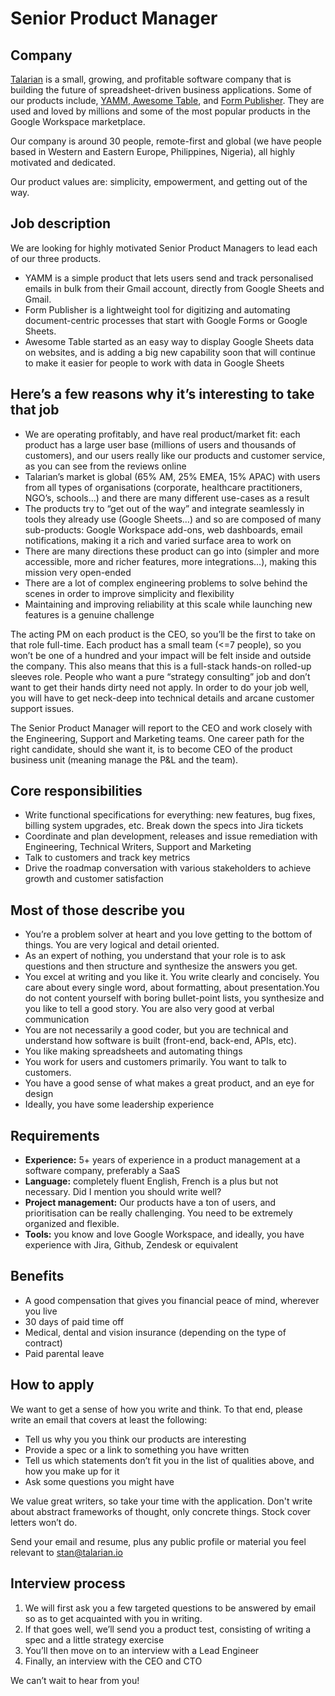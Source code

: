 # Senior Product Manager

## Company

[Talarian](http://talarian.io) is a small, growing, and profitable software company that is building the future of spreadsheet-driven business applications. Some of our products include, [YAMM](https://yamm.com/),[ Awesome Table](https://awesome-table.com/), and [Form Publisher](https://form-publisher.com). They are used and loved by millions and some of the most popular products in the Google Workspace marketplace.

Our company is around 30 people, remote-first and global (we have people based in Western and Eastern Europe, Philippines, Nigeria), all highly motivated and dedicated.

Our product values are: simplicity, empowerment, and getting out of the way.


## Job description

We are looking for highly motivated Senior Product Managers to lead each of our three products.

* YAMM is a simple product that lets users send and track personalised emails in bulk from their Gmail account, directly from Google Sheets and Gmail.
* Form Publisher is a lightweight tool for digitizing and automating document-centric processes that start with Google Forms or Google Sheets.
* Awesome Table started as an easy way to display Google Sheets data on websites, and is adding a big new capability soon that will continue to make it easier for people to work with data in Google Sheets

## Here’s a few reasons why it’s interesting to take that job

* We are operating profitably, and have real product/market fit: each product has a large user base (millions of users and thousands of customers), and our users really like our products and customer service, as you can see from the reviews online
* Talarian’s market is global (65% AM, 25% EMEA, 15% APAC) with users from all types of organisations (corporate, healthcare practitioners, NGO’s, schools...) and there are many different use-cases as a result
* The products try to “get out of the way” and integrate seamlessly in tools they already use (Google Sheets…)  and so are composed of many sub-products: Google Workspace add-ons, web dashboards, email notifications, making it a rich and varied surface area to work on
* There are many directions these product can go into (simpler and more accessible, more and richer features, more integrations…), making this mission very open-ended
* There are a lot of complex engineering problems to solve behind the scenes in order to improve simplicity and flexibility
* Maintaining and improving reliability at this scale while launching new features is a genuine challenge

 
The acting PM on each product is the CEO, so you’ll be the first to take on that role full-time. Each product has a small team (<=7 people), so you won’t be one of a hundred and your impact will be felt inside and outside the company. This also means that this is a full-stack hands-on rolled-up sleeves role. People who want a pure “strategy consulting” job and don’t want to get their hands dirty need not apply. In order to do your job well, you will have to get neck-deep into technical details and arcane customer support issues.

The Senior Product Manager will report to the CEO and work closely with the Engineering, Support and Marketing teams. One career path for the right candidate, should she want it, is to become CEO of the product business unit (meaning manage the P&L and the team).

## Core responsibilities

* Write functional specifications for everything: new features, bug fixes, billing system upgrades, etc. Break down the specs into Jira tickets
* Coordinate and plan development, releases and issue remediation with Engineering, Technical Writers, Support and Marketing
* Talk to customers and track key metrics
* Drive the roadmap conversation with various stakeholders to achieve growth and customer satisfaction

## Most of those describe you

* You’re a problem solver at heart and you love getting to the bottom of things. You are very logical and detail oriented.
* As an expert of nothing, you understand that your role is to ask questions and then structure and synthesize the answers you get.
* You excel at writing and you like it. You write clearly and concisely. You care about every single word, about formatting, about presentation.You do not content yourself with boring bullet-point lists, you synthesize and you like to tell a good story. You are also very good at verbal communication
* You are not necessarily a good coder, but you are technical and understand how software is built (front-end, back-end, APIs, etc).
* You like making spreadsheets and automating things
* You work for users and customers primarily. You want to talk to customers.
* You have a good sense of what makes a great product, and an eye for design
* Ideally, you have some leadership experience

## Requirements

* **Experience:** 5+ years of experience in a product management at a software company, preferably a SaaS 
* **Language:** completely fluent English, French is a plus but not necessary. Did I mention you should write well?
* **Project management:** Our products have a ton of users, and prioritisation can be really challenging. You need to be extremely organized and flexible.
* **Tools:** you know and love Google Workspace, and ideally, you have experience with Jira, Github, Zendesk or equivalent

## Benefits

* A good compensation that gives you financial peace of mind, wherever you live
* 30 days of paid time off
* Medical, dental and vision insurance (depending on the type of contract)
* Paid parental leave

## How to apply

We want to get a sense of how you write and think. To that end, please write an email that covers at least the following:
-   Tell us why you you think our products are interesting
-   Provide a spec or a link to something you have written
-   Tell us which statements don’t fit you in the list of qualities above, and how you make up for it
-   Ask some questions you might have

We value great writers, so take your time with the application. Don't write about abstract frameworks of thought, only concrete things. Stock cover letters won’t do.

Send your email and resume, plus any public profile or material you feel relevant to [stan@talarian.io](mailto:stan@talarian.io)

## Interview process

1.  We will first ask you a few targeted questions to be answered by email so as to get acquainted with you in writing.
2.  If that goes well, we’ll send you a product test, consisting of writing a spec and a little strategy exercise
3.  You’ll then move on to an interview with a Lead Engineer
4.  Finally, an interview with the CEO and CTO

We can’t wait to hear from you!

